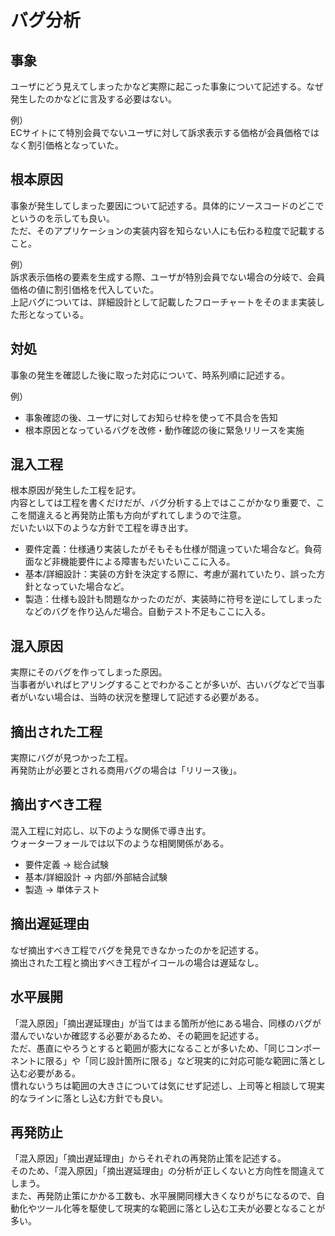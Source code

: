 # バグ分析

## 事象

ユーザにどう見えてしまったかなど実際に起こった事象について記述する。なぜ発生したのかなどに言及する必要はない。  

例）  
ECサイトにて特別会員でないユーザに対して訴求表示する価格が会員価格ではなく割引価格となっていた。

## 根本原因

事象が発生してしまった要因について記述する。具体的にソースコードのどこでというのを示しても良い。  
ただ、そのアプリケーションの実装内容を知らない人にも伝わる粒度で記載すること。  

例）  
訴求表示価格の要素を生成する際、ユーザが特別会員でない場合の分岐で、会員価格の値に割引価格を代入していた。  
上記バグについては、詳細設計として記載したフローチャートをそのまま実装した形となっている。　　   

## 対処

事象の発生を確認した後に取った対応について、時系列順に記述する。　　

例）　　　
 - 事象確認の後、ユーザに対してお知らせ枠を使って不具合を告知
 - 根本原因となっているバグを改修・動作確認の後に緊急リリースを実施　　

## 混入工程

根本原因が発生した工程を記す。  
内容としては工程を書くだけだが、バグ分析する上ではここがかなり重要で、ここを間違えると再発防止策も方向がずれてしまうので注意。  
だいたい以下のような方針で工程を導き出す。  

 - 要件定義：仕様通り実装したがそもそも仕様が間違っていた場合など。負荷面など非機能要件による障害もだいたいここに入る。
 - 基本/詳細設計：実装の方針を決定する際に、考慮が漏れていたり、誤った方針となっていた場合など。
 - 製造：仕様も設計も問題なかったのだが、実装時に符号を逆にしてしまったなどのバグを作り込んだ場合。自動テスト不足もここに入る。

## 混入原因

実際にそのバグを作ってしまった原因。  
当事者がいればヒアリングすることでわかることが多いが、古いバグなどで当事者がいない場合は、当時の状況を整理して記述する必要がある。  

## 摘出された工程

実際にバグが見つかった工程。  
再発防止が必要とされる商用バグの場合は「リリース後」。  

## 摘出すべき工程

混入工程に対応し、以下のような関係で導き出す。  
ウォーターフォールでは以下のような相関関係がある。  

 - 要件定義 → 総合試験
 - 基本/詳細設計 → 内部/外部結合試験
 - 製造 → 単体テスト

## 摘出遅延理由

なぜ摘出すべき工程でバグを発見できなかったのかを記述する。  
摘出された工程と摘出すべき工程がイコールの場合は遅延なし。  

## 水平展開

「混入原因」「摘出遅延理由」が当てはまる箇所が他にある場合、同様のバグが潜んでいないか確認する必要があるため、その範囲を記述する。  
ただ、愚直にやろうとすると範囲が膨大になることが多いため、「同じコンポーネントに限る」や「同じ設計箇所に限る」など現実的に対応可能な範囲に落とし込む必要がある。  
慣れないうちは範囲の大きさについては気にせず記述し、上司等と相談して現実的なラインに落とし込む方針でも良い。  

## 再発防止

「混入原因」「摘出遅延理由」からそれぞれの再発防止策を記述する。  
そのため、「混入原因」「摘出遅延理由」の分析が正しくないと方向性を間違えてしまう。  
また、再発防止策にかかる工数も、水平展開同様大きくなりがちになるので、自動化やツール化等を駆使して現実的な範囲に落とし込む工夫が必要となることが多い。  

